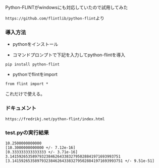 Python-FLINTがwindowsにも対応していたので試用してみた


`https://github.com/flintlib/python-flint`より

### 導入方法

* pythonをインストール

* コマンドプロンプトで下記を入力してpython-flintを導入

```
pip install python-flint
```

* pythonでflintをimport

```
from flint import *
```

これだけで使える。


### ドキュメント

```
https://fredrikj.net/python-flint/index.html
```

### test.pyの実行結果

```
10.2500000000000
[10.3000000000000 +/- 7.12e-16]
[0.333333333333333 +/- 3.71e-16]
3.1415926535897932384626433832795028841971693993751
[3.1415926535897932384626433832795028841971693993751 +/- 9.51e-51]
```